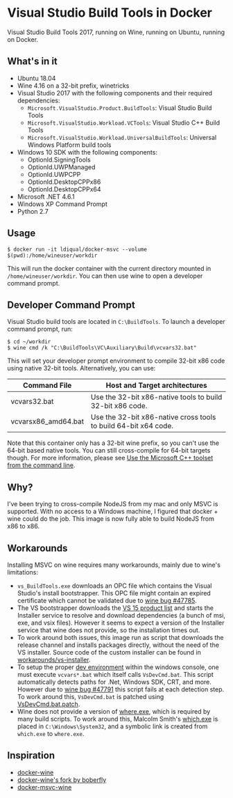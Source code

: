 Visual Studio Build Tools in Docker
===================================

Visual Studio Build Tools 2017, running on Wine, running on Ubuntu, running on Docker.

What's in it
------------

 - Ubuntu 18.04
 - Wine 4.16 on a 32-bit prefix, winetricks
 - Visual Studio 2017 with the following components and their required dependencies:
   - `Microsoft.VisualStudio.Product.BuildTools`: Visual Studio Build Tools
   - `Microsoft.VisualStudio.Workload.VCTools`: Visual Studio C++ Build Tools
   - `Microsoft.VisualStudio.Workload.UniversalBuildTools`: Universal Windows Platform build tools
 - Windows 10 SDK with the following components:
   - OptionId.SigningTools
   - OptionId.UWPManaged
   - OptionId.UWPCPP
   - OptionId.DesktopCPPx86
   - OptionId.DesktopCPPx64
 - Microsoft .NET 4.6.1
 - Windows XP Command Prompt
 - Python 2.7
 
Usage
-----

```
$ docker run -it ldiqual/docker-msvc --volume $(pwd):/home/wineuser/workdir
```

This will run the docker container with the current directory mounted in `/home/wineuser/workdir`. You can then use wine to open a developer command prompt.

Developer Command Prompt
------------------------

Visual Studio build tools are located in `C:\BuildTools`. To launch a developer command prompt, run:

```
$ cd ~/workdir
$ wine cmd /k "C:\BuildTools\VC\Auxiliary\Build\vcvars32.bat"
```

This will set your developer prompt environment to compile 32-bit x86 code using native 32-bit tools. Alternatively, you can use:

| Command File | Host and Target architectures
| --- | ---
| vcvars32.bat | Use the 32-bit x86-native tools to build 32-bit x86 code.
| vcvarsx86_amd64.bat | Use the 32-bit x86-native cross tools to build 64-bit x64 code.

Note that this container only has a 32-bit wine prefix, so you can't use the 64-bit based native tools. You can still cross-compile for 64-bit targets though.
For more information, please see [Use the Microsoft C++ toolset from the command line](https://docs.microsoft.com/en-us/cpp/build/building-on-the-command-line?view=vs-2017).
   
Why?
----

I've been trying to cross-compile NodeJS from my mac and only MSVC is supported.
With no access to a Windows machine, I figured that docker + wine could do the job.
This image is now fully able to build NodeJS from x86 to x86.

Workarounds
-----------

Installing MSVC on wine requires many workarounds, mainly due to wine's limitations:

 - `vs_BuildTools.exe` downloads an OPC file which contains the Visual Studio's install bootstrapper. This OPC file might contain an expired certificate which cannot be validated due to [wine bug #47785](https://bugs.winehq.org/show_bug.cgi?id=47785).
 - The VS bootstrapper downloads the [VS 15 product list](https://aka.ms/vs/15/release/channel) and starts the Installer service to resolve and download dependencies (a bunch of msi, exe, and vsix files). However it seems to expect a version of the Installer service that wine does not provide, so the installation times out.
 - To work around both issues, this image run as script that downloads the release channel and installs packages directly, without the need of the VS installer. Source code of the custom installer can be found in [workarounds/vs-installer](workarounds/vs-installer).
 - To setup the proper [dev environment](https://docs.microsoft.com/en-us/cpp/build/building-on-the-command-line?view=vs-2017) within the windows console, one must execute `vcvars*.bat` which itself calls `VsDevCmd.bat`. This script automatically detects paths for .Net, Windows SDK, CRT, and more. However due to [wine bug #47791](https://bugs.winehq.org/show_bug.cgi?id=47791) this script fails at each detection step. To work around this, `VsDevCmd.bat` is patched using [VsDevCmd.bat.patch](workarounds/VsDevCmd.bat.patch).
 - Wine does not provide a version of [where.exe](https://ss64.com/nt/where.html), which is required by many build scripts. To work around this, Malcolm Smith's [which.exe](http://www.malsmith.net/which/) is placed in `C:\Windows\System32`, and a symbolic link is created from `which.exe` to `where.exe`.

Inspiration
-----------

 - [docker-wine](https://github.com/scottyhardy/docker-wine/blob/master/docker-wine)
 - [docker-wine's fork by boberfly](https://github.com/boberfly/docker-wine)
 - [docker-msvc-wine](https://github.com/boberfly/docker-msvc-wine/blob/master/docker-msvc-wine)
